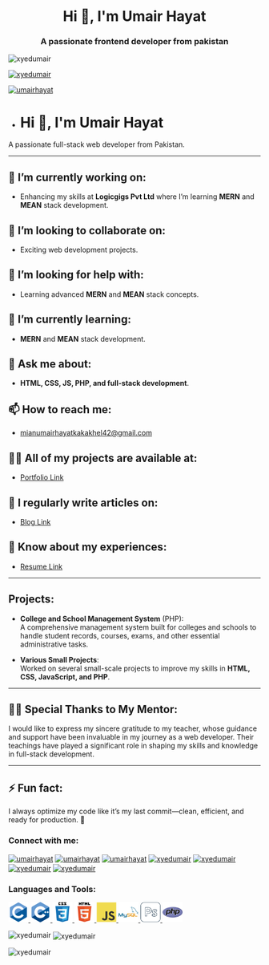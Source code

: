 <h1 align="center">Hi 👋, I'm Umair Hayat</h1>
<h3 align="center">A passionate frontend developer from pakistan </h3>

<p align="left"> <img src="https://komarev.com/ghpvc/?username=xyedumair&label=Profile%20views&color=0e75b6&style=flat" alt="xyedumair" /> </p>

<p align="left"> <a href="https://github.com/ryo-ma/github-profile-trophy"><img src="https://github-profile-trophy.vercel.app/?username=xyedumair" alt="xyedumair" /></a> </p>

<p align="left"> <a href="https://twitter.com/umairhayat" target="blank"><img src="https://img.shields.io/twitter/follow/umairhayat?logo=twitter&style=for-the-badge" alt="umairhayat" /></a> </p>

- # Hi 👋, I'm **Umair Hayat**

A passionate full-stack web developer from Pakistan.

---

## 🔭 I’m currently working on:
- Enhancing my skills at **Logicgigs Pvt Ltd** where I’m learning **MERN** and **MEAN** stack development.

## 👯 I’m looking to collaborate on:
- Exciting web development projects.

## 🤝 I’m looking for help with:
- Learning advanced **MERN** and **MEAN** stack concepts.

## 🌱 I’m currently learning:
- **MERN** and **MEAN** stack development.

## 💬 Ask me about:
- **HTML, CSS, JS, PHP, and full-stack development**.

## 📫 How to reach me:
- [mianumairhayatkakakhel42@gmail.com](mailto:mianumairhayatkakakhel42@gmail.com)

## 👨‍💻 All of my projects are available at:
- [Portfolio Link](#)

## 📝 I regularly write articles on:
- [Blog Link](#)

## 📄 Know about my experiences:
- [Resume Link](#)

---

## Projects:

- **College and School Management System** (PHP):  
  A comprehensive management system built for colleges and schools to handle student records, courses, exams, and other essential administrative tasks.

- **Various Small Projects**:  
  Worked on several small-scale projects to improve my skills in **HTML, CSS, JavaScript, and PHP**.

---

## 👨‍🏫 Special Thanks to My Mentor:

I would like to express my sincere gratitude to my teacher, whose guidance and support have been invaluable in my journey as a web developer. Their teachings have played a significant role in shaping my skills and knowledge in full-stack development.

---

## ⚡ Fun fact:
I always optimize my code like it’s my last commit—clean, efficient, and ready for production. 🚀


<h3 align="left">Connect with me:</h3>
<p align="left">
<a href="https://codepen.io/umairhayat" target="blank"><img align="center" src="https://raw.githubusercontent.com/rahuldkjain/github-profile-readme-generator/master/src/images/icons/Social/codepen.svg" alt="umairhayat" height="30" width="40" /></a>
<a href="https://dev.to/umairhayat" target="blank"><img align="center" src="https://raw.githubusercontent.com/rahuldkjain/github-profile-readme-generator/master/src/images/icons/Social/devto.svg" alt="umairhayat" height="30" width="40" /></a>
<a href="https://twitter.com/umairhayat" target="blank"><img align="center" src="https://raw.githubusercontent.com/rahuldkjain/github-profile-readme-generator/master/src/images/icons/Social/twitter.svg" alt="umairhayat" height="30" width="40" /></a>
<a href="https://linkedin.com/in/xyedumair" target="blank"><img align="center" src="https://raw.githubusercontent.com/rahuldkjain/github-profile-readme-generator/master/src/images/icons/Social/linked-in-alt.svg" alt="xyedumair" height="30" width="40" /></a>
<a href="https://fb.com/xyedumair" target="blank"><img align="center" src="https://raw.githubusercontent.com/rahuldkjain/github-profile-readme-generator/master/src/images/icons/Social/facebook.svg" alt="xyedumair" height="30" width="40" /></a>
<a href="https://instagram.com/xyedumair" target="blank"><img align="center" src="https://raw.githubusercontent.com/rahuldkjain/github-profile-readme-generator/master/src/images/icons/Social/instagram.svg" alt="xyedumair" height="30" width="40" /></a>
<a href="https://www.youtube.com/c/xyedumair" target="blank"><img align="center" src="https://raw.githubusercontent.com/rahuldkjain/github-profile-readme-generator/master/src/images/icons/Social/youtube.svg" alt="xyedumair" height="30" width="40" /></a>
</p>

<h3 align="left">Languages and Tools:</h3>
<p align="left"> <a href="https://www.cprogramming.com/" target="_blank" rel="noreferrer"> <img src="https://raw.githubusercontent.com/devicons/devicon/master/icons/c/c-original.svg" alt="c" width="40" height="40"/> </a> <a href="https://www.w3schools.com/cpp/" target="_blank" rel="noreferrer"> <img src="https://raw.githubusercontent.com/devicons/devicon/master/icons/cplusplus/cplusplus-original.svg" alt="cplusplus" width="40" height="40"/> </a> <a href="https://www.w3schools.com/css/" target="_blank" rel="noreferrer"> <img src="https://raw.githubusercontent.com/devicons/devicon/master/icons/css3/css3-original-wordmark.svg" alt="css3" width="40" height="40"/> </a> <a href="https://www.w3.org/html/" target="_blank" rel="noreferrer"> <img src="https://raw.githubusercontent.com/devicons/devicon/master/icons/html5/html5-original-wordmark.svg" alt="html5" width="40" height="40"/> </a> <a href="https://developer.mozilla.org/en-US/docs/Web/JavaScript" target="_blank" rel="noreferrer"> <img src="https://raw.githubusercontent.com/devicons/devicon/master/icons/javascript/javascript-original.svg" alt="javascript" width="40" height="40"/> </a> <a href="https://www.mysql.com/" target="_blank" rel="noreferrer"> <img src="https://raw.githubusercontent.com/devicons/devicon/master/icons/mysql/mysql-original-wordmark.svg" alt="mysql" width="40" height="40"/> </a> <a href="https://www.photoshop.com/en" target="_blank" rel="noreferrer"> <img src="https://raw.githubusercontent.com/devicons/devicon/master/icons/photoshop/photoshop-line.svg" alt="photoshop" width="40" height="40"/> </a> <a href="https://www.php.net" target="_blank" rel="noreferrer"> <img src="https://raw.githubusercontent.com/devicons/devicon/master/icons/php/php-original.svg" alt="php" width="40" height="40"/> </a> </p>

<p><img align="left" src="https://github-readme-stats.vercel.app/api/top-langs?username=xyedumair&show_icons=true&locale=en&layout=compact" alt="xyedumair" /></p>

<p>&nbsp;<img align="center" src="https://github-readme-stats.vercel.app/api?username=xyedumair&show_icons=true&locale=en" alt="xyedumair" /></p>

<p><img align="center" src="https://github-readme-streak-stats.herokuapp.com/?user=xyedumair&" alt="xyedumair" /></p>

